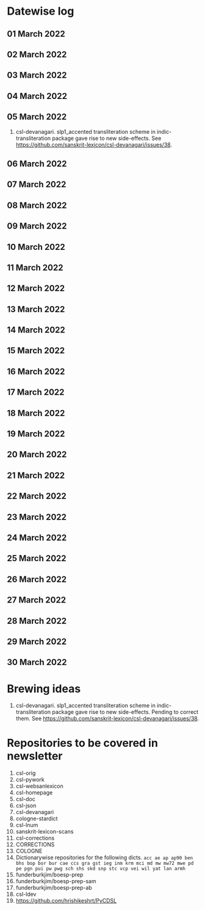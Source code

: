 # Datewise log

## 01 March 2022

## 02 March 2022

## 03 March 2022

## 04 March 2022

## 05 March 2022

1. csl-devanagari. slp1_accented transliteration scheme in indic-transliteration package gave rise to new side-effects. See https://github.com/sanskrit-lexicon/csl-devanagari/issues/38.

## 06 March 2022

## 07 March 2022

## 08 March 2022

## 09 March 2022

## 10 March 2022

## 11 March 2022

## 12 March 2022

## 13 March 2022

## 14 March 2022

## 15 March 2022

## 16 March 2022

## 17 March 2022

## 18 March 2022

## 19 March 2022

## 20 March 2022

## 21 March 2022

## 22 March 2022

## 23 March 2022

## 24 March 2022

## 25 March 2022

## 26 March 2022

## 27 March 2022

## 28 March 2022

## 29 March 2022

## 30 March 2022


# Brewing ideas

1. csl-devanagari. slp1_accented transliteration scheme in indic-transliteration package gave rise to new side-effects. Pending to correct them. See https://github.com/sanskrit-lexicon/csl-devanagari/issues/38.

# Repositories to be covered in newsletter

1. csl-orig
2. csl-pywork
3. csl-websanlexicon
4. csl-homepage
5. csl-doc
6. csl-json
7. csl-devanagari
8. cologne-stardict
9. csl-lnum
10. sanskrit-lexicon-scans
11. csl-corrections
12. CORRECTIONS
13. COLOGNE
14. Dictionarywise repositories for the following dicts. 
`acc ae ap ap90 ben bhs bop bor bur cae ccs gra gst ieg inm krm mci md mw mw72 mwe pd pe pgn pui pw pwg sch shs skd snp stc vcp vei wil yat lan armh`
15. funderburkjim/boesp-prep
16. funderburkjim/boesp-prep-sam
17. funderburkjim/boesp-prep-ab
18. csl-ldev
19. https://github.com/hrishikeshrt/PyCDSL
